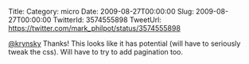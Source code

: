 Title: 
Category: micro
Date: 2009-08-27T00:00:00
Slug: 2009-08-27T00:00:00
TwitterId: 3574555898
TweetUrl: https://twitter.com/mark_philpot/status/3574555898

[@krynsky](https://twitter.com/krynsky) Thanks! This looks like it has potential (will have to seriously tweak the css). Will have to try to add pagination too.